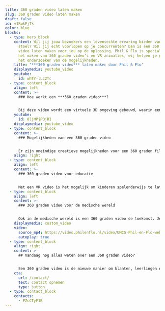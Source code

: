 ```yaml
---
title: 360 graden video laten maken
slug: 360 graden video laten maken
draft: false
id: v1RwkPjTk
color: blue
blocks:
  - type: hero_block
    content: Wil jij jouw bezoekers een levensechte ervaring bieden vanuit de luie
      stoel? Wil jij echt voorlopen op je concurrenten? Dan is een 360 graden
      video laten maken voor jou op de oplossing. Phil & Flo is specialist in
      het maken van 360 graden video’s en VR animaties, wij helpen je graag met
      het onderzoeken van de mogelijkheden.
    title: "***360 graden video*** laten maken door Phil & Flo"
    displaymedia: youtube_video
    youtube:
      id: whTY-lLc2Tc
  - type: content_block
    align: left
    content: >-
      ### Hoe werkt een ***360 graden video***?


      Bij deze video wordt een virtuele 3D omgeving gebouwd, waarin een virtuele camera wordt geplaatst. Daarna wordt er een grote animatie van deze film gemaakt. Door gebruik te maken van een muis, toetsenbord of het scherm op je mobiel kan je door de 360 graden video kijken. De echte VR ervaring creëer je met behulp van een VR bril zoals de Oculus. Door de bewegingen van je hoofd kijk je rond in de 360 graden video, net zoals in het dagelijkse leven.
    youtube:
      id: 0ljMPjPQjRI
    displaymedia: youtube_video
  - type: content_block
    content: >-
      ### Mogelijkheden van een 360 graden video


      Er zijn oneindige creatieve mogelijkheden voor een 360 graden film. Om je van inspiratie te voorzien leggen we je graag wat voorbeelden uit. Heb je zelf een ander idee in gedachten? Leg het aan ons voor en wij komen graag met een voorstel. De mogelijkheden zijn oneindig.
    align: right
  - type: content_block
    align: left
    content: >-
      ### 360 graden video voor educatie


      Met een VR video is het mogelijk om kinderen spelenderwijs te laten leren, dit is natuurlijk altijd beter dan het lezen uit een boekje. Een 360 graden video is niet alleen geschikt voor kleine kinderen, maar ook voor de oudere student.  Een gemiddeld mens onthoudt 10% wat het hoort, 20% van wat het leest en maar liefst 90% van wat het ervaart. Dit zorgt ervoor dat een 360 graden video zeer effectief is. Wil je als school echt effectief kennis overdragen? Dan is een 360 graden video de oplossing.
  - type: content_block
    align: left
    content: >-
      ### 360 graden video voor de medische wereld


      Ook in de medische wereld is een 360 graden video de toekomst. Je kan onder andere artsen beter opleiden door een VR video. Een student geneeskunde kan een operatie ontelbare keren meemaken voordat hij zelf gaat opereren. Dit zorgt voor veel minder medische fouten. Kijkoperaties kunnen worden nagebootst en door het besturen van virtuele instrumenten kan men handelingen oefenen. Voornamelijk dankzij het trainen van de oog-hand coördinatie kunnen artsen zich goed voorbereiden op een operatie.
    displaymedia: custom_video
    video:
      source_mp4: https://video.philenflo.nl/video/UMCG-Phil-en-Flo-website-source.mp4
      autoplay: true
  - type: content_block
    align: right
    content: >-
      ## Vandaag nog alles weten over een 360 graden video?


      Een 360 graden video is de nieuwe manier om klanten, leerlingen of partners wat te laten ervaren of meemaken. Ben je nieuwsgierig naar de mogelijkheden van een 360 graden video? Kom snel met ons in contact en kom vandaag alles nog te weten over de oneindige wereld van 360 graden video’s. Beleef bij ons in de VR Room de ervaring van Virtual Reality!
    cta:
      url: /contact/
      text: Contact opnemen
      type: button
  - type: contact_block
    contacts:
      - PZcCTyF1B
---
```

